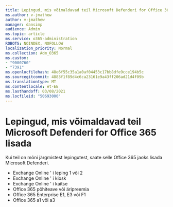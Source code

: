 ```yaml
---
title: Lepingud, mis võimaldavad teil Microsoft Defenderi for Office 365 lisada
ms.author: v-jmathew
author: v-jmathew
manager: dansimp
audience: Admin
ms.topic: article
ms.service: o365-administration
ROBOTS: NOINDEX, NOFOLLOW
localization_priority: Normal
ms.collection: Adm_O365
ms.custom:
- "9000760"
- "7391"
ms.openlocfilehash: 48e6f55c35a1a0af04453c17bb8dfe9cce194b5c
ms.sourcegitcommit: 4883f1f89d4c6ca23161e9a43ff206ad21d4f09b
ms.translationtype: MT
ms.contentlocale: et-EE
ms.lasthandoff: 03/08/2021
ms.locfileid: "50693000"
---
```

# <a name="plans-that-let-you-add-microsoft-defender-for-office-365"></a>Lepingud, mis võimaldavad teil Microsoft Defenderi for Office 365 lisada

Kui teil on mõni järgmistest lepingutest, saate selle Office 365 jaoks lisada Microsoft Defenderi.

- Exchange Online ' i leping 1 või 2
- Exchange Online ' i kiosk
- Exchange Online ' i kaitse
- Office 365 põhiteave või äripreemia
- Office 365 Enterprise E1, E3 või F1
- Office 365 a1 või a3
